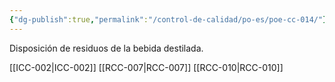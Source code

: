 ```yaml
---
{"dg-publish":true,"permalink":"/control-de-calidad/po-es/poe-cc-014/"}
---
```


Disposición de residuos de la bebida destilada.

[[ICC-002\|ICC-002]]
[[RCC-007\|RCC-007]]
[[RCC-010\|RCC-010]]